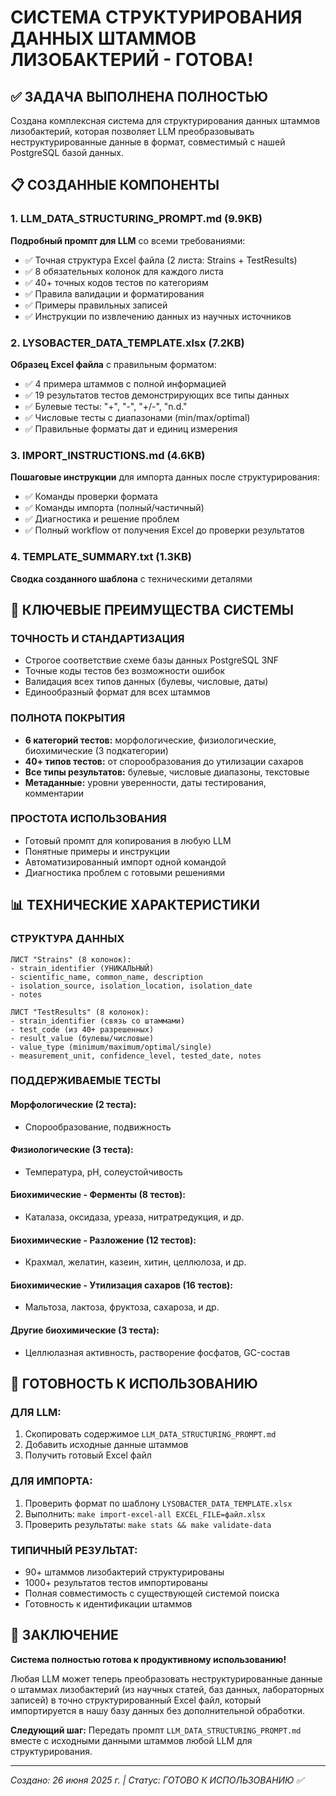 # СИСТЕМА СТРУКТУРИРОВАНИЯ ДАННЫХ ШТАММОВ ЛИЗОБАКТЕРИЙ - ГОТОВА!

## ✅ ЗАДАЧА ВЫПОЛНЕНА ПОЛНОСТЬЮ

Создана комплексная система для структурирования данных штаммов лизобактерий, которая позволяет LLM преобразовывать неструктурированные данные в формат, совместимый с нашей PostgreSQL базой данных.

## 📋 СОЗДАННЫЕ КОМПОНЕНТЫ

### 1. **LLM_DATA_STRUCTURING_PROMPT.md** (9.9KB)
**Подробный промпт для LLM** со всеми требованиями:
- ✅ Точная структура Excel файла (2 листа: Strains + TestResults)
- ✅ 8 обязательных колонок для каждого листа
- ✅ 40+ точных кодов тестов по категориям
- ✅ Правила валидации и форматирования
- ✅ Примеры правильных записей
- ✅ Инструкции по извлечению данных из научных источников

### 2. **LYSOBACTER_DATA_TEMPLATE.xlsx** (7.2KB)
**Образец Excel файла** с правильным форматом:
- ✅ 4 примера штаммов с полной информацией
- ✅ 19 результатов тестов демонстрирующих все типы данных
- ✅ Булевые тесты: "+", "-", "+/-", "n.d."
- ✅ Числовые тесты с диапазонами (min/max/optimal)
- ✅ Правильные форматы дат и единиц измерения

### 3. **IMPORT_INSTRUCTIONS.md** (4.6KB)
**Пошаговые инструкции** для импорта данных после структурирования:
- ✅ Команды проверки формата
- ✅ Команды импорта (полный/частичный)
- ✅ Диагностика и решение проблем
- ✅ Полный workflow от получения Excel до проверки результатов

### 4. **TEMPLATE_SUMMARY.txt** (1.3KB)
**Сводка созданного шаблона** с техническими деталями

## 🎯 КЛЮЧЕВЫЕ ПРЕИМУЩЕСТВА СИСТЕМЫ

### **ТОЧНОСТЬ И СТАНДАРТИЗАЦИЯ**
- Строгое соответствие схеме базы данных PostgreSQL 3NF
- Точные коды тестов без возможности ошибок
- Валидация всех типов данных (булевы, числовые, даты)
- Единообразный формат для всех штаммов

### **ПОЛНОТА ПОКРЫТИЯ**
- **6 категорий тестов:** морфологические, физиологические, биохимические (3 подкатегории)
- **40+ типов тестов:** от спорообразования до утилизации сахаров
- **Все типы результатов:** булевые, числовые диапазоны, текстовые
- **Метаданные:** уровни уверенности, даты тестирования, комментарии

### **ПРОСТОТА ИСПОЛЬЗОВАНИЯ**
- Готовый промпт для копирования в любую LLM
- Понятные примеры и инструкции
- Автоматизированный импорт одной командой
- Диагностика проблем с готовыми решениями

## 📊 ТЕХНИЧЕСКИЕ ХАРАКТЕРИСТИКИ

### **СТРУКТУРА ДАННЫХ**
```
ЛИСТ "Strains" (8 колонок):
- strain_identifier (УНИКАЛЬНЫЙ)
- scientific_name, common_name, description
- isolation_source, isolation_location, isolation_date
- notes

ЛИСТ "TestResults" (8 колонок):
- strain_identifier (связь со штаммами)
- test_code (из 40+ разрешенных)
- result_value (булевы/числовые)
- value_type (minimum/maximum/optimal/single)
- measurement_unit, confidence_level, tested_date, notes
```

### **ПОДДЕРЖИВАЕМЫЕ ТЕСТЫ**

#### **Морфологические (2 теста):**
- Спорообразование, подвижность

#### **Физиологические (3 теста):**
- Температура, pH, солеустойчивость

#### **Биохимические - Ферменты (8 тестов):**
- Каталаза, оксидаза, уреаза, нитратредукция, и др.

#### **Биохимические - Разложение (12 тестов):**
- Крахмал, желатин, казеин, хитин, целлюлоза, и др.

#### **Биохимические - Утилизация сахаров (16 тестов):**
- Мальтоза, лактоза, фруктоза, сахароза, и др.

#### **Другие биохимические (3 теста):**
- Целлюлазная активность, растворение фосфатов, GC-состав

## 🚀 ГОТОВНОСТЬ К ИСПОЛЬЗОВАНИЮ

### **ДЛЯ LLM:**
1. Скопировать содержимое `LLM_DATA_STRUCTURING_PROMPT.md`
2. Добавить исходные данные штаммов
3. Получить готовый Excel файл

### **ДЛЯ ИМПОРТА:**
1. Проверить формат по шаблону `LYSOBACTER_DATA_TEMPLATE.xlsx`
2. Выполнить: `make import-excel-all EXCEL_FILE=файл.xlsx`
3. Проверить результаты: `make stats && make validate-data`

### **ТИПИЧНЫЙ РЕЗУЛЬТАТ:**
- 90+ штаммов лизобактерий структурированы
- 1000+ результатов тестов импортированы
- Полная совместимость с существующей системой поиска
- Готовность к идентификации штаммов

## 🎉 ЗАКЛЮЧЕНИЕ

**Система полностью готова к продуктивному использованию!**

Любая LLM может теперь преобразовать неструктурированные данные о штаммах лизобактерий (из научных статей, баз данных, лабораторных записей) в точно структурированный Excel файл, который импортируется в нашу базу данных без дополнительной обработки.

**Следующий шаг:** Передать промпт `LLM_DATA_STRUCTURING_PROMPT.md` вместе с исходными данными штаммов любой LLM для структурирования.

---
*Создано: 26 июня 2025 г. | Статус: ГОТОВО К ИСПОЛЬЗОВАНИЮ ✅* 
